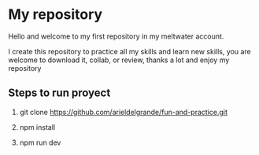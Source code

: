 # My repository

Hello and welcome to my first repository in my meltwater account.

I create this repository to practice all my skills and learn new skills,
you are welcome to download it, collab, or review, thanks a lot and enjoy my repository


## Steps to run proyect

1. git clone https://github.com/arieldelgrande/fun-and-practice.git

2. npm install

3. npm run dev